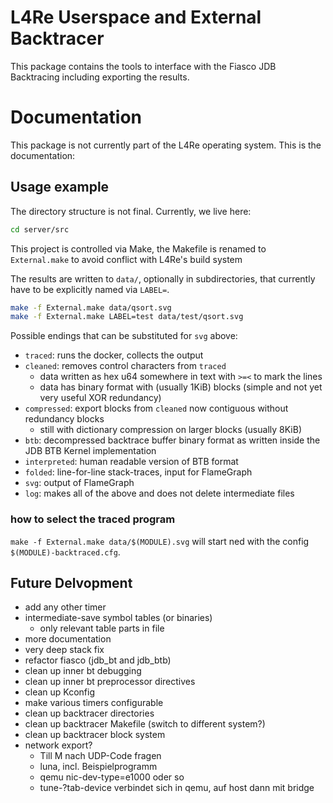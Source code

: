 # L4Re Userspace and External Backtracer

This package contains the tools to interface with the Fiasco JDB Backtracing
including exporting the results.

# Documentation

This package is not currently part of the L4Re operating system.
This is the documentation:

## Usage example

The directory structure is not final. Currently, we live here:
```bash
cd server/src
```

This project is controlled via Make, the Makefile is renamed to `External.make`
to avoid conflict with L4Re's build system

The results are written to `data/`, optionally in subdirectories, that currently have to be explicitly named via `LABEL=`.
```bash
make -f External.make data/qsort.svg
make -f External.make LABEL=test data/test/qsort.svg
```

Possible endings that can be substituted for `svg` above:

- `traced`: runs the docker, collects the output
- `cleaned`: removes control characters from `traced`
	- data written as hex u64 somewhere in text with `>=<` to mark the lines
	- data has binary format with (usually 1KiB) blocks (simple and not yet very useful XOR redundancy)
- `compressed`: export blocks from `cleaned` now contiguous without redundancy blocks
	- still with dictionary compression on larger blocks (usually 8KiB)
- `btb`: decompressed backtrace buffer binary format as written inside the JDB BTB Kernel implementation
- `interpreted`: human readable version of BTB format
- `folded`: line-for-line stack-traces, input for FlameGraph
- `svg`: output of FlameGraph
- `log`: makes all of the above and does not delete intermediate files

### how to select the traced program

`make -f External.make data/$(MODULE).svg` will start ned with the config `$(MODULE)-backtraced.cfg`.

## Future Delvopment

- add any other timer
- intermediate-save symbol tables (or binaries)
    - only relevant table parts in file
- more documentation
- very deep stack fix
- refactor fiasco (jdb_bt and jdb_btb)
- clean up inner bt debugging
- clean up inner bt preprocessor directives
- clean up Kconfig
- make various timers configurable
- clean up backtracer directories
- clean up backtracer Makefile (switch to different system?)
- clean up backtracer block system
- network export?
    - Till M nach UDP-Code fragen
    - luna, incl. Beispielprogramm
    - qemu nic-dev-type=e1000 oder so
    - tune-?tab-device verbindet sich in qemu, auf host dann mit bridge

